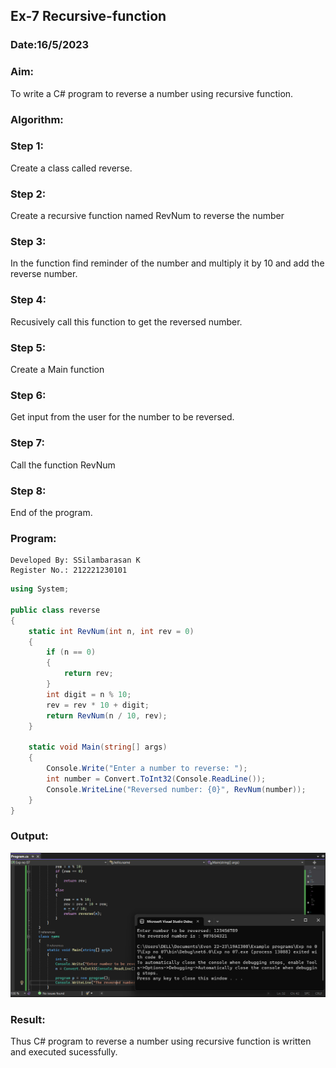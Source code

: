 ## Ex-7 Recursive-function
### Date:16/5/2023
### Aim:

To write a C# program to reverse a number using recursive function.
### Algorithm:
### Step 1:

Create a class called reverse.
### Step 2:

Create a recursive function named RevNum to reverse the number
### Step 3:

In the function find reminder of the number and multiply it by 10 and add the reverse number.
### Step 4:

Recusively call this function to get the reversed number.
### Step 5:

Create a Main function
### Step 6:

Get input from the user for the number to be reversed.
### Step 7:

Call the function RevNum
### Step 8:

End of the program.

### Program:
```
Developed By: SSilambarasan K
Register No.: 212221230101
```
```c#
using System;

public class reverse
{
    static int RevNum(int n, int rev = 0)
    {
        if (n == 0)
        {
            return rev;
        }
        int digit = n % 10;
        rev = rev * 10 + digit;
        return RevNum(n / 10, rev);
    }

    static void Main(string[] args)
    {
        Console.Write("Enter a number to reverse: ");
        int number = Convert.ToInt32(Console.ReadLine());
        Console.WriteLine("Reversed number: {0}", RevNum(number));
    }
}
```
### Output:

![image](https://github.com/Shrruthilaya-Gangadaran/Recursive-function/raw/main/output1.png)
### Result:

Thus C# program to reverse a number using recursive function is written and executed sucessfully.
